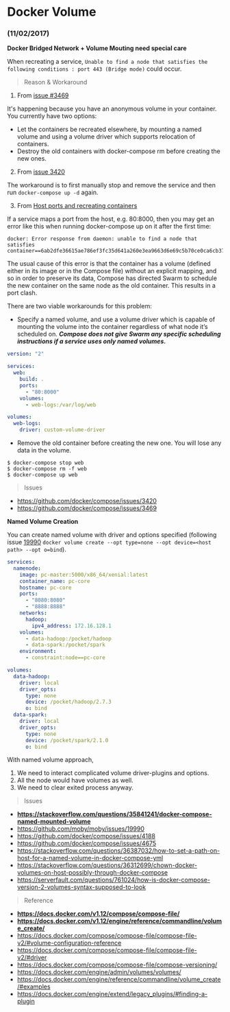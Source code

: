 # Docker Volume

### (11/02/2017)

**Docker Bridged Network + Volume Mouting need special care**

When recreating a service, `Unable to find a node that satisfies the following conditions : port 443 (Bridge mode)` could occur.  

> Reason & Workaround

1. From [issue #3469](https://github.com/docker/compose/issues/3469)
  
  It's happening because you have an anonymous volume in your container. You currently have two options:
  
  - Let the containers be recreated elsewhere, by mounting a named volume and using a volume driver which supports relocation of containers.
  - Destroy the old containers with docker-compose rm before creating the new ones.

2. From [issue 3420](https://github.com/docker/compose/issues/3420)
  
  The workaround is to first manually stop and remove the service and then run `docker-compose up -d` again.

3. From [Host ports and recreating containers](https://docs.docker.com/v1.12/compose/swarm/#/host-ports-and-recreating-containers)
  
  If a service maps a port from the host, e.g. 80:8000, then you may get an error like this when running docker-compose up on it after the first time:
  
  ```
  docker: Error response from daemon: unable to find a node that satisfies
  container==6ab2dfe36615ae786ef3fc35d641a260e3ea9663d6e69c5b70ce0ca6cb373c02.
  ```
  
  The usual cause of this error is that the container has a volume (defined either in its image or in the Compose file) without an explicit mapping, and so in order to preserve its data, Compose has directed Swarm to schedule the new container on the same node as the old container. This results in a port clash.
  
  There are two viable workarounds for this problem:
  
  - Specify a named volume, and use a volume driver which is capable of mounting the volume into the container regardless of what node it’s scheduled on. **_Compose does not give Swarm any specific scheduling instructions if a service uses only named volumes._**
  
  ```yaml
  version: "2"
  
  services:
    web:
      build: .
      ports:
        - "80:8000"
      volumes:
        - web-logs:/var/log/web
  
  volumes:
    web-logs:
      driver: custom-volume-driver
  ```
  
  - Remove the old container before creating the new one. You will lose any data in the volume.
  
  ```
  $ docker-compose stop web
  $ docker-compose rm -f web
  $ docker-compose up web
  ```


> Issues

- <https://github.com/docker/compose/issues/3420>
- <https://github.com/docker/compose/issues/3469>


**Named Volume Creation**

You can create named volume with driver and options specified (following issue [19990](https://github.com/moby/moby/issues/19990#issuecomment-248955005) `docker volume create --opt type=none --opt device=<host path> --opt o=bind`).

```yaml
services:
  namenode:
    image: pc-master:5000/x86_64/xenial:latest
    container_name: pc-core
    hostname: pc-core
    ports:
      - "8080:8080"
      - "8888:8888"
    networks:
      hadoop:
        ipv4_address: 172.16.128.1
    volumes:
      - data-hadoop:/pocket/hadoop
      - data-spark:/pocket/spark
    environment:
      - constraint:node==pc-core

volumes:
  data-hadoop: 
    driver: local
    driver_opts:
      type: none
      device: /pocket/hadoop/2.7.3
      o: bind
  data-spark: 
    driver: local
    driver_opts:
      type: none
      device: /pocket/spark/2.1.0
      o: bind
```

With named volume approach, 

1. We need to interact complicated volume driver-plugins and options. 
2. All the node would have volumes as well.
3. We need to clear exited process anyway.

> Issues

- **<https://stackoverflow.com/questions/35841241/docker-compose-named-mounted-volume>**
- <https://github.com/moby/moby/issues/19990>
- <https://github.com/docker/compose/issues/4188>
- <https://github.com/docker/compose/issues/4675>
- <https://stackoverflow.com/questions/36387032/how-to-set-a-path-on-host-for-a-named-volume-in-docker-compose-yml>
- <https://stackoverflow.com/questions/36312699/chown-docker-volumes-on-host-possibly-through-docker-compose>
- <https://serverfault.com/questions/761024/how-is-docker-compose-version-2-volumes-syntax-supposed-to-look>

> Reference

- **<https://docs.docker.com/v1.12/compose/compose-file/>**
- **<https://docs.docker.com/v1.12/engine/reference/commandline/volume_create/>**
- <https://docs.docker.com/compose/compose-file/compose-file-v2/#volume-configuration-reference>
- <https://docs.docker.com/compose/compose-file/compose-file-v2/#driver>
- <https://docs.docker.com/compose/compose-file/compose-versioning/>
- <https://docs.docker.com/engine/admin/volumes/volumes/>
- <https://docs.docker.com/engine/reference/commandline/volume_create/#examples>
- <https://docs.docker.com/engine/extend/legacy_plugins/#finding-a-plugin>

